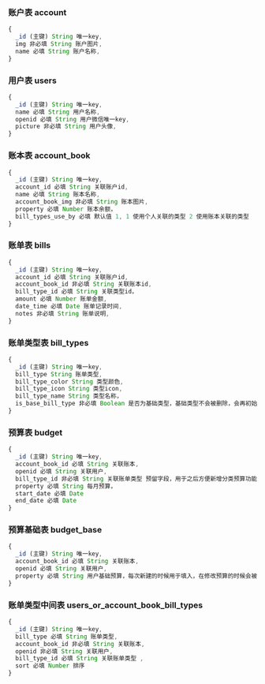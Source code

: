 ### 账户表 account
```js
{
  _id (主键) String 唯一key,
  img 非必填 String 账户图片,
  name 必填 String 账户名称,
}
```
### 用户表 users
```js
{
  _id (主键) String 唯一key,
  name 必填 String 用户名称,
  openid 必填 String 用户微信唯一key,
  picture 非必填 String 用户头像,
}
```
### 账本表 account_book
```js
{
  _id (主键) String 唯一key,
  account_id 必填 String 关联账户id,
  name 必填 String 账本名称,
  account_book_img 非必填 String 账本图片,
  property 必填 Number 账本余额，
  bill_types_use_by 必填 默认值 1, 1 使用个人关联的类型 2 使用账本关联的类型
}
```
### 账单表 bills
```js
{
  _id (主键) String 唯一key,
  account_id 必填 String 关联账户id,
  account_book_id 非必填 String 关联账本id,
  bill_type_id 必填 String 关联类型id，
  amount 必填 Number 账单金额,
  date_time 必填 Date 账单记录时间,
  notes 非必填 String 账单说明,
}
```
### 账单类型表 bill_types
```js
{
  _id (主键) String 唯一key,
  bill_type String 账单类型,
  bill_type_color String 类型颜色,
  bill_type_icon String 类型icon,
  bill_type_name String 类型名称，
  is_base_bill_type 非必填 Boolean 是否为基础类型，基础类型不会被删除，会再初始化的时候默认填入，
}
```
### 预算表 budget
```js
{
  _id (主键) String 唯一key,
  account_book_id 必填 String 关联账本,
  openid 必填 String 关联用户,
  bill_type_id 非必填 String 关联账单类型 预留字段，用于之后方便新增分类预算功能,
  property 必填 String 每月预算，
  start_date 必填 Date
  end_date 必填 Date
}
```
### 预算基础表 budget_base
```js
{
  _id (主键) String 唯一key,
  account_book_id 必填 String 关联账本,
  openid 必填 String 关联用户,
  property 必填 String 用户基础预算，每次新建的时候用于填入，在修改预算的时候会被同步修改，
}
```
### 账单类型中间表 users_or_account_book_bill_types
```js
{
  _id (主键) String 唯一key,
  bill_type 必填 String 账单类型,
  account_book_id 非必填 String 关联账本,
  openid 非必填 String 关联用户,
  bill_type_id 必填 String 关联账单类型 ,
  sort 必填 Number 排序
}
```















